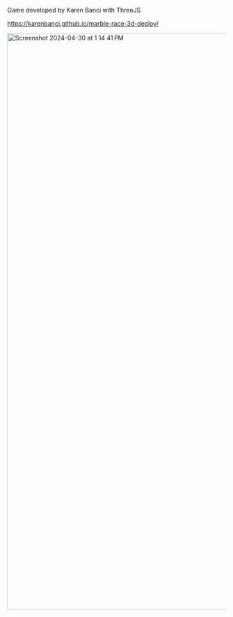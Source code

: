 Game developed by Karen Banci with ThreeJS

https://karenbanci.github.io/marble-race-3d-deploy/

<img width="1324" alt="Screenshot 2024-04-30 at 1 14 41 PM" src="https://github.com/karenbanci/marble-race-3d-deploy/assets/88203154/67fa1944-c87f-4f0a-b87c-13c48c34a151">

